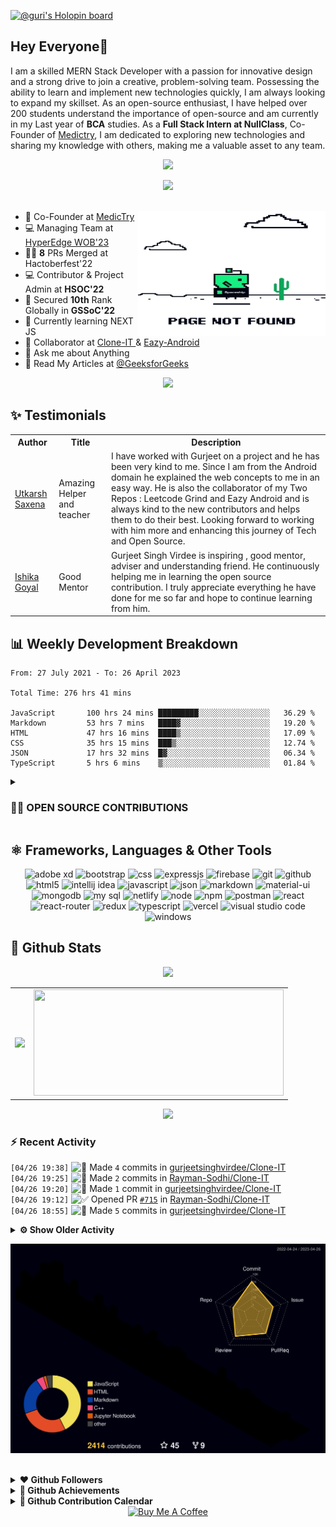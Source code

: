 [![@guri's Holopin board](https://holopin.io/api/user/board?user=guri)](https://holopin.io/@guri)

<!----------------------------------------------------------------ABOUT ME ----------------------------------------------------->

## Hey Everyone👋

I am a skilled MERN Stack Developer with a passion for innovative design and a strong drive to join a creative, problem-solving team. Possessing the ability to learn and implement new technologies quickly, I am always looking to expand my skillset. As an open-source enthusiast, I have helped over 200 students understand the importance of open-source and am currently in my Last year of **BCA** studies. 
As a **Full Stack Intern at NullClass**, Co-Founder of [Medictry](https://www.linkedin.com/company/89489745), I am dedicated to exploring new technologies and sharing my knowledge with others, making me a valuable asset to any team.

<p align="center">
    <a href = "mailto: gurjeetsinghvirdee@gmail.com" target="_blank"><img src="https://img.shields.io/badge/gurjeetsinghvirdee@gmail.com-D74E43?style=for-the-badge&logo=gmail&logoColor=white"></a>
 </p>
 
<div align="center">
    <img src="https://api.visitorbadge.io/api/visitors?path=https%3A%2F%2Fgithub.com%2Fgurjeetsinghvirdee%2Fgurjeetsinghvirdee&label=VISITORS&labelColor=%23d9e3f0&countColor=%232ccce4"  width="150" />
</div>

<img src="https://www.animatedimages.org/data/media/562/animated-line-image-0111.gif" width="1000" height="2" />

<div>

<img align="right" height="200" width="300" src="https://raw.githubusercontent.com/gurjeetsinghvirdee/gurjeetsinghvirdee/main/giphy.webp" />
       <ul align="left">
            <li> 🏢 Co-Founder at <a href="https://www.linkedin.com/company/medictry/">MedicTry</a>
            <li> 💻 Managing Team at <a href="https://hyperedge.so/"> HyperEdge WOB'23 </a></li>
            <li> 🧑‍💻 <strong>8</strong> PRs Merged at Hactoberfest'22 </li>
            <li> 💻 Contributor & Project Admin at <strong>HSOC'22</strong> </li>
            <li> 🎉 Secured <strong>10th</strong> Rank Globally in <strong>GSSoC'22</strong> </li>
            <li> 🏫 Currently learning NEXT JS </li>
            <li> 🤝 Collaborator at <a href="https://github.com/Rayman-Sodhi/Clone-IT"> Clone-IT </a> & <a href="https://github.com/utkarsh006/Eazy-Android"> Eazy-Android </a>
            </li>
            <li> 💬 Ask me about Anything </li>
            <li> 📕 Read My Articles at 
                <a href="https://auth.geeksforgeeks.org/user/gurjeetsinghvirdee/articles" target="_blank">@GeeksforGeeks</a>
            </li>
       </ul>  
</div>

<!--------------------------- Lanyard Profile--------------------------------->

<div align="center">        
    <a href="https://discord.com/users/916597112882495510"><img src="https://lanyard.cnrad.dev/api/916597112882495510" /></a>
</div>
        
<!------------------------------------------TESTIMONIALS----------------------------------------------->
        
## ✨ Testimonials
        
<table>
  <tr>
    <th>Author</th>
    <th>Title</th>
    <th>Description</th>
  </tr>
  <tr>
    <td><a target="_blank" href="https://www.linkedin.com/in/utkarsh06/">Utkarsh Saxena</a></td>
    <td>Amazing Helper and teacher</td>
    <td>I have worked with Gurjeet on a project and he has been very kind to me. Since I am from the Android domain he explained the web concepts to me in an easy way. He is also the collaborator of my Two Repos : Leetcode Grind and Eazy Android and is always kind to the new contributors and helps them to do their best. Looking forward to working with him more and enhancing this journey of Tech and Open Source.</td>
  </tr>
  <tr>
      <td><a target="_blank" href="https://www.linkedin.com/in/ishika-goyal-375112221/">Ishika Goyal</a></td>
      <td>Good Mentor</td>
      <td>Gurjeet Singh Virdee is inspiring , good mentor, adviser and understanding friend. He continuously helping me in learning the open source contribution. I     truly appreciate everything he have done for me so far and hope to continue learning from him.</td>
  </tr>
</table>

## 📊 Weekly Development Breakdown
  
<!--START_SECTION:waka-->

```text
From: 27 July 2021 - To: 26 April 2023

Total Time: 276 hrs 41 mins

JavaScript       100 hrs 24 mins █████████░░░░░░░░░░░░░░░░   36.29 %
Markdown         53 hrs 7 mins   ████▓░░░░░░░░░░░░░░░░░░░░   19.20 %
HTML             47 hrs 16 mins  ████▒░░░░░░░░░░░░░░░░░░░░   17.09 %
CSS              35 hrs 15 mins  ███▒░░░░░░░░░░░░░░░░░░░░░   12.74 %
JSON             17 hrs 32 mins  █▓░░░░░░░░░░░░░░░░░░░░░░░   06.34 %
TypeScript       5 hrs 6 mins    ▒░░░░░░░░░░░░░░░░░░░░░░░░   01.84 %
```

<!--END_SECTION:waka--> 

<!---------------------- OPEN SOURCE CONTRIBUTIONS ---------------------->
        
<details>
    <summary><h3> 👨‍💻 OPEN SOURCE CONTRIBUTIONS</h3></summary>  
    
|S.No.|Open Source Program |Duration| Contribution |Role|Rewards|
|---------|--------|-------|-------|----|-----|    
| 1. | GirlScript Summer Of Code | 1st Mar - 31st May 2022 | [Click Here](https://docs.google.com/document/d/15t_iThcyiNgIuAUmTJ9Utjy1ccxwTGZXy_0n8VYsHLE/edit?usp=sharing) | Contributor | [Link](https://drive.google.com/drive/folders/1gYYFepBLm09uATAZ9_Nh34opop_0nfCi?usp=sharing) |    
| 2. | GirlScript Summer Of Code | 1st Mar - 31st May 2022 | [Bundli-Frontend](https://github.com/Ayush7614/Bundli-Frontend) & [WebDev-ProjectKart](https://github.com/khushi-purwar/WebDev-ProjectKart) | Mentor | [Link](https://drive.google.com/drive/folders/1d0gDnPh8gR8qU61g-fWLEhahhshR8PXh?usp=sharing) |
| 3. | GirlScript Summer Of Code | 1st Mar - 31st July 2022 | Discord Moderator | Technical Team | T-Shirt [Link](https://drive.google.com/drive/folders/1B2jDXyXA-L-XXypvaNzrpXRTVY7GW-04?usp=sharing) |
| 4. | Hack Club RAIT | 1st July - 30st September 2022 | [Click Here](https://docs.google.com/document/d/1_ZutQmDbGkuFsbypF2oX_jbmFMf7OV-X4kr8xVs5J0w) | Contributor | [Link](https://drive.google.com/file/d/1Km6kXQU3NWr8OkWnaHB7-vLfEjhffplE/view?usp=sharing) |
| 5. | Hacktoberfest | 1st October - 31st October 2022 | [Click Here](https://docs.google.com/document/d/1mv27yGR7-SsIDOinqsYDnFutXHG49awhzvZYaEna3rM) | Contributor | T-Shirt & Stickers | 
| 6. | HyperEdge WOB'23 | 1st Feb - Present | Discord Moderator, | Managing Team | - | 
    
</details>

<!---------------------------------Frameworks, Languages & Other Tools ------------------------------------->        
        
## ⚛️ Frameworks, Languages & Other Tools        
 
<div align="center">
        <img src="https://img.shields.io/badge/Adobe%20XD-470137?style=for-the-badge&logo=Adobe%20XD&logoColor=#FF61F6" alt="adobe xd" /> 
        <img src="https://img.shields.io/badge/Bootstrap-563D7C?style=for-the-badge&logo=bootstrap&logoColor=white" alt="bootstrap" />
        <img src="https://img.shields.io/badge/CSS3-1572B6?style=for-the-badge&logo=css3&logoColor=white" alt="css" />
        <img src="https://img.shields.io/badge/Express.js-000000?style=for-the-badge&logo=express&logoColor=white" alt="expressjs" />
        <img src="https://img.shields.io/badge/firebase-ffca28?style=for-the-badge&logo=firebase&logoColor=black" alt="firebase" />
        <img src="https://img.shields.io/badge/Git-F05032?style=for-the-badge&logo=github&logoColor=white" alt="git" />
        <img src="https://img.shields.io/badge/Github-000000?style=for-the-badge&logo=github&logoColor=white" alt="github" />
        <img src="https://img.shields.io/badge/HTML5-E34F26?style=for-the-badge&logo=html5&logoColor=white" alt="html5" />
        <img src="https://img.shields.io/badge/IntelliJIDEA-000000.svg?style=for-the-badge&logo=intellij-idea&logoColor=white" alt="intellij idea" />
        <img src="https://img.shields.io/badge/JavaScript-F7DF1E?style=for-the-badge&logo=javascript&logoColor=black" alt="javascript" />
        <img src="https://img.shields.io/badge/json-3A3A3A?style=for-the-badge&logo=json&logoColor=fff" alt="json" />
        <img src="https://img.shields.io/badge/markdown-499bea?style=for-the-badge&logo=markdown&logoColor=white" alt="markdown" />
        <img src="https://img.shields.io/badge/Material%20UI-007FFF?style=for-the-badge&logo=mui&logoColor=white" alt="material-ui" />  
        <img src="https://img.shields.io/badge/MongoDB-4EA94B?style=for-the-badge&logo=mongodb&logoColor=white" alt="mongodb" />
        <img src="https://img.shields.io/badge/MySQL-4479A1?style=for-the-badge&logo=mysql&logoColor=white" alt="my sql" />
        <img src="https://img.shields.io/badge/netlify-30C8C9?style=for-the-badge&logo=netlify&logoColor=white" alt="netlify" />
        <img src="https://img.shields.io/badge/node.js-6DA55F?style=for-the-badge&logo=node.js&logoColor=white" alt="node" />
        <img src="https://img.shields.io/badge/npm-CB3837?style=for-the-badge&logo=npm&logoColor=white" alt="npm" />
        <img src="https://img.shields.io/badge/postman-E95723?style=for-the-badge&logo=postman&logoColor=white" alt="postman" />
        <img src="https://img.shields.io/badge/React-20232A?style=for-the-badge&logo=react&logoColor=61DAFB" alt="react" />
        <img src="https://img.shields.io/badge/React_Router-CA4245?style=for-the-badge&logo=react-router&logoColor=white" alt="react-router" />
        <img src="https://img.shields.io/badge/Redux-593D88?style=for-the-badge&logo=redux&logoColor=white" alt="redux" />
        <img src="https://img.shields.io/badge/Typescript-3178c6?style=for-the-badge&logo=typescript&logoColor=ffffff" alt="typescript" />
        <img src="https://img.shields.io/badge/Vercel-000?style=for-the-badge&logo=vercel&logoColor=white" alt="vercel" />
        <img src="https://img.shields.io/badge/Visual_Studio_Code-0078D4?style=for-the-badge&logo=visual%20studio%20code&logoColor=white" alt="visual studio code" />
        <img src="https://img.shields.io/badge/windows-0078D6?style=for-the-badge&logo=windows&logoColor=fff" alt="windows" />
</div>

<!------------------------------------------------------------ GITHUB STATS ------------------------------------------------------------------------>
        
## 💫 Github Stats

<div align="center">
    <img width="400" src="https://github-readme-streak-stats.herokuapp.com/?user=gurjeetsinghvirdee&theme=synthwave" /> 
</div>

<table>    
<tr>
  <td align="center">
    <img width="400" src="https://github-readme-stats.vercel.app/api?username=gurjeetsinghvirdee&show_icons=true&theme=synthwave&include_all_commits=true" />
  </td>
  <td align="center">
    <img height="170" width="400" src="https://github-readme-stats.vercel.app/api/top-langs/?username=gurjeetsinghvirdee&layout=compact&theme=synthwave&langs_count=15" /> 
  </td>
</tr>
</table>

<div align="center">
  <img src="https://github-readme-activity-graph.cyclic.app/graph?username=gurjeetsinghvirdee&theme=synthwave-84&true&hide_border=true" />
</div>
        
### ⚡ Recent Activity     
        
<!--START_SECTION:activity-->  
`[04/26 19:38]` <img alt="📝" src="https://github.com/cheesits456/github-activity-readme/raw/master/icons/commit.png" align="top" height="18"> Made `4` commits in [gurjeetsinghvirdee/Clone-IT](https://github.com/gurjeetsinghvirdee/Clone-IT)  
`[04/26 19:25]` <img alt="📝" src="https://github.com/cheesits456/github-activity-readme/raw/master/icons/commit.png" align="top" height="18"> Made `2` commits in [Rayman-Sodhi/Clone-IT](https://github.com/Rayman-Sodhi/Clone-IT)  
`[04/26 19:20]` <img alt="📝" src="https://github.com/cheesits456/github-activity-readme/raw/master/icons/commit.png" align="top" height="18"> Made `1` commit in [gurjeetsinghvirdee/Clone-IT](https://github.com/gurjeetsinghvirdee/Clone-IT)  
`[04/26 19:12]` <img alt="✅" src="https://github.com/cheesits456/github-activity-readme/raw/master/icons/pr-open.png" align="top" height="18"> Opened PR [`#715`](https://github.com//Rayman-Sodhi/Clone-IT/pull/715 'about section & faq page updated ✨') in [Rayman-Sodhi/Clone-IT](https://github.com/Rayman-Sodhi/Clone-IT)  
`[04/26 18:55]` <img alt="📝" src="https://github.com/cheesits456/github-activity-readme/raw/master/icons/commit.png" align="top" height="18"> Made `5` commits in [gurjeetsinghvirdee/Clone-IT](https://github.com/gurjeetsinghvirdee/Clone-IT)  

<details><summary><b> ⚙️ Show Older Activity</b></summary>

`[04/26 16:48]` <img alt="📝" src="https://github.com/cheesits456/github-activity-readme/raw/master/icons/commit.png" align="top" height="18"> Made `4` commits in [Rayman-Sodhi/Clone-IT](https://github.com/Rayman-Sodhi/Clone-IT)  
`[04/22 09:16]` <img alt="📝" src="https://github.com/cheesits456/github-activity-readme/raw/master/icons/commit.png" align="top" height="18"> Made `1` commit in [gurjeetsinghvirdee/hyperedge-leaderboard](https://github.com/gurjeetsinghvirdee/hyperedge-leaderboard)  
`[04/22 08:33]` <img alt="🍴" src="https://github.com/cheesits456/github-activity-readme/raw/master/icons/fork.png" align="top" height="18"> Forked [cyclic-software/starter-express-api](https://github.com/cyclic-software/starter-express-api) to [gurjeetsinghvirdee/starter-express-api](https://github.com/gurjeetsinghvirdee/starter-express-api)  
`[04/16 15:01]` <img alt="📂" src="https://github.com/cheesits456/github-activity-readme/raw/master/icons/create-branch.png" align="top" height="18"> Created branch [`cpp_files`](https://github.com/gurjeetsinghvirdee/16April23-MLSA-OS-Talk/tree/cpp_files) in [gurjeetsinghvirdee/16April23-MLSA-OS-Talk](https://github.com/gurjeetsinghvirdee/16April23-MLSA-OS-Talk)  
`[04/16 14:56]` <img alt="🍴" src="https://github.com/cheesits456/github-activity-readme/raw/master/icons/fork.png" align="top" height="18"> Forked [wbhoomika/16April23-MLSA-OS-Talk](https://github.com/wbhoomika/16April23-MLSA-OS-Talk) to [gurjeetsinghvirdee/16April23-MLSA-OS-Talk](https://github.com/gurjeetsinghvirdee/16April23-MLSA-OS-Talk)  
`[04/15 17:13]` <img alt="❗️" src="https://github.com/cheesits456/github-activity-readme/raw/master/icons/issue.png" align="top" height="18"> Opened issue [`#113`](https://github.com//codinasion/.github/issues/113 'Please invite me to Codinasion') in [codinasion/.github](https://github.com/codinasion/.github)  
`[04/14 11:15]` <img alt="📝" src="https://github.com/cheesits456/github-activity-readme/raw/master/icons/commit.png" align="top" height="18"> Made `1` commit in [gurjeetsinghvirdee/gurjeetsinghvirdee](https://github.com/gurjeetsinghvirdee/gurjeetsinghvirdee)  
`[04/05 19:53]` <img alt="⭐" src="https://github.com/cheesits456/github-activity-readme/raw/master/icons/star.png" align="top" height="18"> Starred [AtharvaNanavate/GfG-To-GitHub](https://github.com/AtharvaNanavate/GfG-To-GitHub)  
`[04/04 10:31]` <img alt="📝" src="https://github.com/cheesits456/github-activity-readme/raw/master/icons/commit.png" align="top" height="18"> Made `2` commits in [gurjeetsinghvirdee/hyperedgesoc23-backend](https://github.com/gurjeetsinghvirdee/hyperedgesoc23-backend)  
`[04/03 22:01]` <img alt="📝" src="https://github.com/cheesits456/github-activity-readme/raw/master/icons/commit.png" align="top" height="18"> Made `3` commits in [gurjeetsinghvirdee/hyperedge-leaderboard](https://github.com/gurjeetsinghvirdee/hyperedge-leaderboard)  
`[04/03 21:54]` <img alt="📝" src="https://github.com/cheesits456/github-activity-readme/raw/master/icons/commit.png" align="top" height="18"> Made `6` commits in [gurjeetsinghvirdee/hyperedgesoc23-backend](https://github.com/gurjeetsinghvirdee/hyperedgesoc23-backend)  
`[04/03 20:04]` <img alt="📝" src="https://github.com/cheesits456/github-activity-readme/raw/master/icons/commit.png" align="top" height="18"> Made `1` commit in [gurjeetsinghvirdee/hyperedge-leaderboard](https://github.com/gurjeetsinghvirdee/hyperedge-leaderboard)  
`[04/03 20:01]` <img alt="📝" src="https://github.com/cheesits456/github-activity-readme/raw/master/icons/commit.png" align="top" height="18"> Made `2` commits in [gurjeetsinghvirdee/hyperedgesoc23-backend](https://github.com/gurjeetsinghvirdee/hyperedgesoc23-backend)  
`[04/03 19:42]` <img alt="📝" src="https://github.com/cheesits456/github-activity-readme/raw/master/icons/commit.png" align="top" height="18"> Made `2` commits in [gurjeetsinghvirdee/hyperedge-leaderboard](https://github.com/gurjeetsinghvirdee/hyperedge-leaderboard)  
`[04/03 19:36]` <img alt="📝" src="https://github.com/cheesits456/github-activity-readme/raw/master/icons/commit.png" align="top" height="18"> Made `5` commits in [gurjeetsinghvirdee/hyperedgesoc23-backend](https://github.com/gurjeetsinghvirdee/hyperedgesoc23-backend)  
`[04/01 11:16]` <img alt="📝" src="https://github.com/cheesits456/github-activity-readme/raw/master/icons/commit.png" align="top" height="18"> Made `4` commits in [gurjeetsinghvirdee/gurjeetsinghvirdee](https://github.com/gurjeetsinghvirdee/gurjeetsinghvirdee)  
`[03/31 15:28]` <img alt="📝" src="https://github.com/cheesits456/github-activity-readme/raw/master/icons/commit.png" align="top" height="18"> Made `3` commits in [gurjeetsinghvirdee/hyperedge-leaderboard](https://github.com/gurjeetsinghvirdee/hyperedge-leaderboard)  
`[03/31 15:18]` <img alt="📂" src="https://github.com/cheesits456/github-activity-readme/raw/master/icons/create-branch.png" align="top" height="18"> Created branch [`assets`](https://github.com/gurjeetsinghvirdee/hyperedge-leaderboard/tree/assets) in [gurjeetsinghvirdee/hyperedge-leaderboard](https://github.com/gurjeetsinghvirdee/hyperedge-leaderboard)  
`[03/29 23:39]` <img alt="📝" src="https://github.com/cheesits456/github-activity-readme/raw/master/icons/commit.png" align="top" height="18"> Made `8` commits in [gurjeetsinghvirdee/hyperedge-leaderboard](https://github.com/gurjeetsinghvirdee/hyperedge-leaderboard)  
`[03/28 12:41]` <img alt="📝" src="https://github.com/cheesits456/github-activity-readme/raw/master/icons/commit.png" align="top" height="18"> Made `1` commit in [gurjeetsinghvirdee/hyperedgesoc23-backend](https://github.com/gurjeetsinghvirdee/hyperedgesoc23-backend)  
`[03/28 12:15]` <img alt="📝" src="https://github.com/cheesits456/github-activity-readme/raw/master/icons/commit.png" align="top" height="18"> Made `6` commits in [gurjeetsinghvirdee/hyperedge-leaderboard](https://github.com/gurjeetsinghvirdee/hyperedge-leaderboard)  
`[03/26 07:49]` <img alt="📝" src="https://github.com/cheesits456/github-activity-readme/raw/master/icons/commit.png" align="top" height="18"> Made `1` commit in [gurjeetsinghvirdee/gurjeetsinghvirdee](https://github.com/gurjeetsinghvirdee/gurjeetsinghvirdee)  
`[03/25 22:54]` <img alt="📝" src="https://github.com/cheesits456/github-activity-readme/raw/master/icons/commit.png" align="top" height="18"> Made `3` commits in [gurjeetsinghvirdee/hyperedgesoc23-backend](https://github.com/gurjeetsinghvirdee/hyperedgesoc23-backend)  
`[03/25 22:05]` <img alt="📝" src="https://github.com/cheesits456/github-activity-readme/raw/master/icons/commit.png" align="top" height="18"> Made `3` commits in [gurjeetsinghvirdee/hyperedge-leaderboard](https://github.com/gurjeetsinghvirdee/hyperedge-leaderboard)  
`[03/25 15:31]` <img alt="📝" src="https://github.com/cheesits456/github-activity-readme/raw/master/icons/commit.png" align="top" height="18"> Made `2` commits in [gurjeetsinghvirdee/hyperedgesoc23-backend](https://github.com/gurjeetsinghvirdee/hyperedgesoc23-backend)  
`[03/25 14:53]` <img alt="📝" src="https://github.com/cheesits456/github-activity-readme/raw/master/icons/commit.png" align="top" height="18"> Made `2` commits in [gurjeetsinghvirdee/hyperedge-leaderboard](https://github.com/gurjeetsinghvirdee/hyperedge-leaderboard)  
`[03/25 14:22]` <img alt="📝" src="https://github.com/cheesits456/github-activity-readme/raw/master/icons/commit.png" align="top" height="18"> Made `1` commit in [gurjeetsinghvirdee/hyperedgesoc23-backend](https://github.com/gurjeetsinghvirdee/hyperedgesoc23-backend)  
`[03/25 13:41]` <img alt="📝" src="https://github.com/cheesits456/github-activity-readme/raw/master/icons/commit.png" align="top" height="18"> Made `1` commit in [gurjeetsinghvirdee/gssoc22-leaderboard-backend](https://github.com/gurjeetsinghvirdee/gssoc22-leaderboard-backend)  
`[03/25 13:39]` <img alt="🍴" src="https://github.com/cheesits456/github-activity-readme/raw/master/icons/fork.png" align="top" height="18"> Forked [girlscript/gssoc22-leaderboard-backend](https://github.com/girlscript/gssoc22-leaderboard-backend) to [gurjeetsinghvirdee/gssoc22-leaderboard-backend](https://github.com/gurjeetsinghvirdee/gssoc22-leaderboard-backend)  
`[03/25 08:51]` <img alt="📝" src="https://github.com/cheesits456/github-activity-readme/raw/master/icons/commit.png" align="top" height="18"> Made `1` commit in [gurjeetsinghvirdee/hyperedge-leaderboard](https://github.com/gurjeetsinghvirdee/hyperedge-leaderboard)  
`[03/25 08:49]` <img alt="📝" src="https://github.com/cheesits456/github-activity-readme/raw/master/icons/commit.png" align="top" height="18"> Made `4` commits in [gurjeetsinghvirdee/hyperedgesoc23-backend](https://github.com/gurjeetsinghvirdee/hyperedgesoc23-backend)  
`[03/24 20:45]` <img alt="📝" src="https://github.com/cheesits456/github-activity-readme/raw/master/icons/commit.png" align="top" height="18"> Made `1` commit in [gurjeetsinghvirdee/hyperedge-leaderboard](https://github.com/gurjeetsinghvirdee/hyperedge-leaderboard)  
`[03/24 19:39]` <img alt="📝" src="https://github.com/cheesits456/github-activity-readme/raw/master/icons/commit.png" align="top" height="18"> Made `6` commits in [gurjeetsinghvirdee/hyperedgesoc23-backend](https://github.com/gurjeetsinghvirdee/hyperedgesoc23-backend)  
`[03/24 14:38]` <img alt="📝" src="https://github.com/cheesits456/github-activity-readme/raw/master/icons/commit.png" align="top" height="18"> Made `1` commit in [gurjeetsinghvirdee/hyperedge-leaderboard](https://github.com/gurjeetsinghvirdee/hyperedge-leaderboard)  
`[03/24 13:27]` <img alt="📝" src="https://github.com/cheesits456/github-activity-readme/raw/master/icons/commit.png" align="top" height="18"> Made `11` commits in [gurjeetsinghvirdee/hyperedgesoc23-backend](https://github.com/gurjeetsinghvirdee/hyperedgesoc23-backend)  
`[03/24 11:55]` <img alt="📝" src="https://github.com/cheesits456/github-activity-readme/raw/master/icons/commit.png" align="top" height="18"> Made `2` commits in [gurjeetsinghvirdee/hyperedge-leaderboard](https://github.com/gurjeetsinghvirdee/hyperedge-leaderboard)  
`[03/24 11:40]` <img alt="📝" src="https://github.com/cheesits456/github-activity-readme/raw/master/icons/commit.png" align="top" height="18"> Made `2` commits in [gurjeetsinghvirdee/hyperedgesoc23-backend](https://github.com/gurjeetsinghvirdee/hyperedgesoc23-backend)  
`[03/24 09:16]` <img alt="📝" src="https://github.com/cheesits456/github-activity-readme/raw/master/icons/commit.png" align="top" height="18"> Made `3` commits in [gurjeetsinghvirdee/hyperedge-leaderboard](https://github.com/gurjeetsinghvirdee/hyperedge-leaderboard)  
`[03/23 19:04]` <img alt="📝" src="https://github.com/cheesits456/github-activity-readme/raw/master/icons/commit.png" align="top" height="18"> Made `3` commits in [gurjeetsinghvirdee/hyperedgesoc23-backend](https://github.com/gurjeetsinghvirdee/hyperedgesoc23-backend)  
`[03/23 17:46]` <img alt="📝" src="https://github.com/cheesits456/github-activity-readme/raw/master/icons/commit.png" align="top" height="18"> Made `1` commit in [gurjeetsinghvirdee/hyperedge-leaderboard](https://github.com/gurjeetsinghvirdee/hyperedge-leaderboard)  
`[03/23 17:44]` <img alt="📝" src="https://github.com/cheesits456/github-activity-readme/raw/master/icons/commit.png" align="top" height="18"> Made `1` commit in [gurjeetsinghvirdee/hyperedgesoc23-backend](https://github.com/gurjeetsinghvirdee/hyperedgesoc23-backend)  
`[03/23 16:04]` <img alt="📝" src="https://github.com/cheesits456/github-activity-readme/raw/master/icons/commit.png" align="top" height="18"> Made `1` commit in [gurjeetsinghvirdee/hyperedge-leaderboard](https://github.com/gurjeetsinghvirdee/hyperedge-leaderboard)  
`[03/23 07:50]` <img alt="📂" src="https://github.com/cheesits456/github-activity-readme/raw/master/icons/create-branch.png" align="top" height="18"> Created branch [`master`](https://github.com/gurjeetsinghvirdee/hyperedge-leaderboard/tree/master) in [gurjeetsinghvirdee/hyperedge-leaderboard](https://github.com/gurjeetsinghvirdee/hyperedge-leaderboard)  
`[03/21 19:49]` <img alt="🍴" src="https://github.com/cheesits456/github-activity-readme/raw/master/icons/fork.png" align="top" height="18"> Forked [microsoft/Web-Dev-For-Beginners](https://github.com/microsoft/Web-Dev-For-Beginners) to [gurjeetsinghvirdee/Web-Dev-For-Beginners](https://github.com/gurjeetsinghvirdee/Web-Dev-For-Beginners)  
`[03/16 21:01]` <img alt="📝" src="https://github.com/cheesits456/github-activity-readme/raw/master/icons/commit.png" align="top" height="18"> Made `10` commits in [gurjeetsinghvirdee/hyperedgesoc23-backend](https://github.com/gurjeetsinghvirdee/hyperedgesoc23-backend)  
`[03/16 16:17]` <img alt="📂" src="https://github.com/cheesits456/github-activity-readme/raw/master/icons/create-branch.png" align="top" height="18"> Created branch [`master`](https://github.com/gurjeetsinghvirdee/hyperedgesoc23-backend/tree/master) in [gurjeetsinghvirdee/hyperedgesoc23-backend](https://github.com/gurjeetsinghvirdee/hyperedgesoc23-backend)  
`[03/16 16:13]` <img alt="➕" src="https://github.com/cheesits456/github-activity-readme/raw/master/icons/create-repo.png" align="top" height="18"> Created repository [gurjeetsinghvirdee/hyperedgesoc23-backend](https://github.com/gurjeetsinghvirdee/hyperedgesoc23-backend)  
`[03/12 13:25]` <img alt="➕" src="https://github.com/cheesits456/github-activity-readme/raw/master/icons/create-repo.png" align="top" height="18"> Created repository [gurjeetsinghvirdee/hyperedge-leaderboard](https://github.com/gurjeetsinghvirdee/hyperedge-leaderboard)  
`[03/10 18:33]` <img alt="❌" src="https://github.com/cheesits456/github-activity-readme/raw/master/icons/delete.png" align="top" height="18"> Deleted `patch-1` from [gurjeetsinghvirdee/GFG-SOLUTIONS](https://github.com/gurjeetsinghvirdee/GFG-SOLUTIONS)  
`[03/10 10:02]` <img alt="✅" src="https://github.com/cheesits456/github-activity-readme/raw/master/icons/pr-open.png" align="top" height="18"> Opened PR [`#1`](https://github.com//ishikagoyal02/GFG-SOLUTIONS/pull/1 'Comments re-arranged ') in [ishikagoyal02/GFG-SOLUTIONS](https://github.com/ishikagoyal02/GFG-SOLUTIONS)  
`[03/10 10:01]` <img alt="📝" src="https://github.com/cheesits456/github-activity-readme/raw/master/icons/commit.png" align="top" height="18"> Made `1` commit in [gurjeetsinghvirdee/GFG-SOLUTIONS](https://github.com/gurjeetsinghvirdee/GFG-SOLUTIONS)  
`[03/10 09:55]` <img alt="🍴" src="https://github.com/cheesits456/github-activity-readme/raw/master/icons/fork.png" align="top" height="18"> Forked [ishikagoyal02/GFG-SOLUTIONS](https://github.com/ishikagoyal02/GFG-SOLUTIONS) to [gurjeetsinghvirdee/GFG-SOLUTIONS](https://github.com/gurjeetsinghvirdee/GFG-SOLUTIONS)  
`[03/09 09:16]` <img alt="📝" src="https://github.com/cheesits456/github-activity-readme/raw/master/icons/commit.png" align="top" height="18"> Made `1` commit in [gurjeetsinghvirdee/wob23-leaderboard](https://github.com/gurjeetsinghvirdee/wob23-leaderboard)  
`[03/09 08:45]` <img alt="📂" src="https://github.com/cheesits456/github-activity-readme/raw/master/icons/create-branch.png" align="top" height="18"> Created branch [`master`](https://github.com/gurjeetsinghvirdee/wob23-leaderboard/tree/master) in [gurjeetsinghvirdee/wob23-leaderboard](https://github.com/gurjeetsinghvirdee/wob23-leaderboard)  
`[03/09 08:43]` <img alt="➕" src="https://github.com/cheesits456/github-activity-readme/raw/master/icons/create-repo.png" align="top" height="18"> Created repository [gurjeetsinghvirdee/wob23-leaderboard](https://github.com/gurjeetsinghvirdee/wob23-leaderboard)  
`[03/09 08:10]` <img alt="📝" src="https://github.com/cheesits456/github-activity-readme/raw/master/icons/commit.png" align="top" height="18"> Made `2` commits in [gurjeetsinghvirdee/gssoc-website-new](https://github.com/gurjeetsinghvirdee/gssoc-website-new)  
`[02/16 08:47]` <img alt="📝" src="https://github.com/cheesits456/github-activity-readme/raw/master/icons/commit.png" align="top" height="18"> Made `3` commits in [gurjeetsinghvirdee/gurjeetsinghvirdee](https://github.com/gurjeetsinghvirdee/gurjeetsinghvirdee)  
`[02/14 09:12]` <img alt="📝" src="https://github.com/cheesits456/github-activity-readme/raw/master/icons/commit.png" align="top" height="18"> Made `2` commits in [gurjeetsinghvirdee/angular](https://github.com/gurjeetsinghvirdee/angular)  
`[02/14 09:12]` <img alt="🎉" src="https://github.com/cheesits456/github-activity-readme/raw/master/icons/merge.png" align="top" height="18"> Merged PR [`#5`](https://github.com//gurjeetsinghvirdee/angular/pull/5 'Bump http-cache-semantics from 4.1.0 to 4.1.1') in [gurjeetsinghvirdee/angular](https://github.com/gurjeetsinghvirdee/angular)  
`[02/14 08:32]` <img alt="📝" src="https://github.com/cheesits456/github-activity-readme/raw/master/icons/commit.png" align="top" height="18"> Made `2` commits in [gurjeetsinghvirdee/gurjeetsinghvirdee](https://github.com/gurjeetsinghvirdee/gurjeetsinghvirdee)  
`[02/12 16:09]` <img alt="📝" src="https://github.com/cheesits456/github-activity-readme/raw/master/icons/commit.png" align="top" height="18"> Made `38` commits in [gurjeetsinghvirdee/Badges4-README.md-Profile](https://github.com/gurjeetsinghvirdee/Badges4-README.md-Profile)  
`[02/12 16:05]` <img alt="📝" src="https://github.com/cheesits456/github-activity-readme/raw/master/icons/commit.png" align="top" height="18"> Made `3` commits in [gurjeetsinghvirdee/gurjeetsinghvirdee](https://github.com/gurjeetsinghvirdee/gurjeetsinghvirdee)  
`[02/10 16:15]` <img alt="📝" src="https://github.com/cheesits456/github-activity-readme/raw/master/icons/commit.png" align="top" height="18"> Made `32` commits in [gurjeetsinghvirdee/portfolio](https://github.com/gurjeetsinghvirdee/portfolio)  
`[02/05 18:49]` <img alt="⭐" src="https://github.com/cheesits456/github-activity-readme/raw/master/icons/star.png" align="top" height="18"> Starred [cnrad/lanyard-profile-readme](https://github.com/cnrad/lanyard-profile-readme)  
`[02/05 18:42]` <img alt="📝" src="https://github.com/cheesits456/github-activity-readme/raw/master/icons/commit.png" align="top" height="18"> Made `3` commits in [gurjeetsinghvirdee/gurjeetsinghvirdee](https://github.com/gurjeetsinghvirdee/gurjeetsinghvirdee)  
`[02/04 19:02]` <img alt="📝" src="https://github.com/cheesits456/github-activity-readme/raw/master/icons/commit.png" align="top" height="18"> Made `2` commits in [gurjeetsinghvirdee/CodeClause_Unit_Converter](https://github.com/gurjeetsinghvirdee/CodeClause_Unit_Converter)  
`[02/04 18:54]` <img alt="📝" src="https://github.com/cheesits456/github-activity-readme/raw/master/icons/commit.png" align="top" height="18"> Made `6` commits in [gurjeetsinghvirdee/CodeClause](https://github.com/gurjeetsinghvirdee/CodeClause)  
`[02/04 16:43]` <img alt="📂" src="https://github.com/cheesits456/github-activity-readme/raw/master/icons/create-branch.png" align="top" height="18"> Created branch [`master`](https://github.com/gurjeetsinghvirdee/CodeClause/tree/master) in [gurjeetsinghvirdee/CodeClause](https://github.com/gurjeetsinghvirdee/CodeClause)  
`[02/03 16:37]` <img alt="➕" src="https://github.com/cheesits456/github-activity-readme/raw/master/icons/create-repo.png" align="top" height="18"> Created repository [gurjeetsinghvirdee/CodeClause](https://github.com/gurjeetsinghvirdee/CodeClause)  
`[02/01 22:23]` <img alt="📝" src="https://github.com/cheesits456/github-activity-readme/raw/master/icons/commit.png" align="top" height="18"> Made `7` commits in [gurjeetsinghvirdee/gurjeetsinghvirdee](https://github.com/gurjeetsinghvirdee/gurjeetsinghvirdee)  
`[02/01 20:43]` <img alt="📝" src="https://github.com/cheesits456/github-activity-readme/raw/master/icons/commit.png" align="top" height="18"> Made `28` commits in [gurjeetsinghvirdee/Embellish](https://github.com/gurjeetsinghvirdee/Embellish)  
`[02/01 20:40]` <img alt="📝" src="https://github.com/cheesits456/github-activity-readme/raw/master/icons/commit.png" align="top" height="18"> Made `112` commits in [gurjeetsinghvirdee/LinkFree](https://github.com/gurjeetsinghvirdee/LinkFree)  
`[02/01 20:11]` <img alt="📝" src="https://github.com/cheesits456/github-activity-readme/raw/master/icons/commit.png" align="top" height="18"> Made `12` commits in [gurjeetsinghvirdee/LGMVIP-Web](https://github.com/gurjeetsinghvirdee/LGMVIP-Web)  
`[02/01 16:50]` <img alt="📂" src="https://github.com/cheesits456/github-activity-readme/raw/master/icons/create-branch.png" align="top" height="18"> Created branch [`master`](https://github.com/gurjeetsinghvirdee/LGMVIP-Web/tree/master) in [gurjeetsinghvirdee/LGMVIP-Web](https://github.com/gurjeetsinghvirdee/LGMVIP-Web)  
`[02/01 16:47]` <img alt="➕" src="https://github.com/cheesits456/github-activity-readme/raw/master/icons/create-repo.png" align="top" height="18"> Created repository [gurjeetsinghvirdee/LGMVIP-Web](https://github.com/gurjeetsinghvirdee/LGMVIP-Web)  
`[01/30 20:36]` <img alt="📝" src="https://github.com/cheesits456/github-activity-readme/raw/master/icons/commit.png" align="top" height="18"> Made `8` commits in [gurjeetsinghvirdee/gurjeetsinghvirdee](https://github.com/gurjeetsinghvirdee/gurjeetsinghvirdee)  
`[01/29 19:42]` <img alt="📝" src="https://github.com/cheesits456/github-activity-readme/raw/master/icons/commit.png" align="top" height="18"> Made `27` commits in [gurjeetsinghvirdee/LinkFree](https://github.com/gurjeetsinghvirdee/LinkFree)  
`[01/29 19:42]` <img alt="🎉" src="https://github.com/cheesits456/github-activity-readme/raw/master/icons/merge.png" align="top" height="18"> Merged PR [`#1`](https://github.com//gurjeetsinghvirdee/LinkFree/pull/1 '[ImgBot] Optimize images') in [gurjeetsinghvirdee/LinkFree](https://github.com/gurjeetsinghvirdee/LinkFree)  
`[01/29 19:41]` <img alt="📝" src="https://github.com/cheesits456/github-activity-readme/raw/master/icons/commit.png" align="top" height="18"> Made `20` commits in [gurjeetsinghvirdee/LinkFree](https://github.com/gurjeetsinghvirdee/LinkFree)  
`[01/29 17:00]` <img alt="❗️" src="https://github.com/cheesits456/github-activity-readme/raw/master/icons/issue.png" align="top" height="18"> Closed issue [`#1`](https://github.com//torco34/mi-portafolio/issues/1 'bug') in [torco34/mi-portafolio](https://github.com/torco34/mi-portafolio)  
`[01/29 09:56]` <img alt="📝" src="https://github.com/cheesits456/github-activity-readme/raw/master/icons/commit.png" align="top" height="18"> Made `5` commits in [gurjeetsinghvirdee/LinkFree](https://github.com/gurjeetsinghvirdee/LinkFree)  
`[01/29 09:16]` <img alt="📝" src="https://github.com/cheesits456/github-activity-readme/raw/master/icons/commit.png" align="top" height="18"> Made `1` commit in [gurjeetsinghvirdee/gurjeetsinghvirdee](https://github.com/gurjeetsinghvirdee/gurjeetsinghvirdee)  
`[01/29 08:55]` <img alt="✅" src="https://github.com/cheesits456/github-activity-readme/raw/master/icons/pr-open.png" align="top" height="18"> Opened PR [`#4201`](https://github.com//EddieHubCommunity/LinkFree/pull/4201 'data: update gurjeetsinghvirdee') in [EddieHubCommunity/LinkFree](https://github.com/EddieHubCommunity/LinkFree)  
`[01/29 08:54]` <img alt="📂" src="https://github.com/cheesits456/github-activity-readme/raw/master/icons/create-branch.png" align="top" height="18"> Created branch [`testimonials`](https://github.com/gurjeetsinghvirdee/LinkFree/tree/testimonials) in [gurjeetsinghvirdee/LinkFree](https://github.com/gurjeetsinghvirdee/LinkFree)  
`[01/29 08:49]` <img alt="🍴" src="https://github.com/cheesits456/github-activity-readme/raw/master/icons/fork.png" align="top" height="18"> Forked [EddieHubCommunity/LinkFree](https://github.com/EddieHubCommunity/LinkFree) to [gurjeetsinghvirdee/LinkFree](https://github.com/gurjeetsinghvirdee/LinkFree)  
`[01/29 08:48]` <img alt="❌" src="https://github.com/cheesits456/github-activity-readme/raw/master/icons/pr-close.png" align="top" height="18"> Closed PR [`#4198`](https://github.com//EddieHubCommunity/LinkFree/pull/4198 'data: update gurjeetsinghvirdee') in [EddieHubCommunity/LinkFree](https://github.com/EddieHubCommunity/LinkFree)  
`[01/29 08:13]` <img alt="✅" src="https://github.com/cheesits456/github-activity-readme/raw/master/icons/pr-open.png" align="top" height="18"> Opened PR [`#4198`](https://github.com//EddieHubCommunity/LinkFree/pull/4198 'testimonial updated') in [EddieHubCommunity/LinkFree](https://github.com/EddieHubCommunity/LinkFree)  
`[01/29 08:11]` <img alt="📝" src="https://github.com/cheesits456/github-activity-readme/raw/master/icons/commit.png" align="top" height="18"> Made `1` commit in [gurjeetsinghvirdee/LinkFree](https://github.com/gurjeetsinghvirdee/LinkFree)  
`[01/29 08:06]` <img alt="📂" src="https://github.com/cheesits456/github-activity-readme/raw/master/icons/create-branch.png" align="top" height="18"> Created branch [`patch-1`](https://github.com/gurjeetsinghvirdee/LinkFree/tree/patch-1) in [gurjeetsinghvirdee/LinkFree](https://github.com/gurjeetsinghvirdee/LinkFree)  
`[01/29 08:06]` <img alt="📝" src="https://github.com/cheesits456/github-activity-readme/raw/master/icons/commit.png" align="top" height="18"> Made `1` commit in [gurjeetsinghvirdee/LinkFree](https://github.com/gurjeetsinghvirdee/LinkFree)  
`[01/29 08:06]` <img alt="🍴" src="https://github.com/cheesits456/github-activity-readme/raw/master/icons/fork.png" align="top" height="18"> Forked [EddieHubCommunity/LinkFree](https://github.com/EddieHubCommunity/LinkFree) to [gurjeetsinghvirdee/LinkFree](https://github.com/gurjeetsinghvirdee/LinkFree)  
`[01/29 07:56]` <img alt="📝" src="https://github.com/cheesits456/github-activity-readme/raw/master/icons/commit.png" align="top" height="18"> Made `170` commits in [gurjeetsinghvirdee/LinkFree](https://github.com/gurjeetsinghvirdee/LinkFree)  
`[01/28 22:04]` <img alt="📝" src="https://github.com/cheesits456/github-activity-readme/raw/master/icons/commit.png" align="top" height="18"> Made `38` commits in [gurjeetsinghvirdee/Embellish](https://github.com/gurjeetsinghvirdee/Embellish)  
`[01/28 21:59]` <img alt="📝" src="https://github.com/cheesits456/github-activity-readme/raw/master/icons/commit.png" align="top" height="18"> Made `3` commits in [gurjeetsinghvirdee/Google-Clone](https://github.com/gurjeetsinghvirdee/Google-Clone)  
`[01/28 17:32]` <img alt="❗️" src="https://github.com/cheesits456/github-activity-readme/raw/master/icons/issue.png" align="top" height="18"> Opened issue [`#1`](https://github.com//torco34/mi-portafolio/issues/1 'bug') in [torco34/mi-portafolio](https://github.com/torco34/mi-portafolio)  
`[01/28 16:40]` <img alt="📝" src="https://github.com/cheesits456/github-activity-readme/raw/master/icons/commit.png" align="top" height="18"> Made `6` commits in [gurjeetsinghvirdee/Eazy-Android](https://github.com/gurjeetsinghvirdee/Eazy-Android)  
`[01/28 08:17]` <img alt="❗️" src="https://github.com/cheesits456/github-activity-readme/raw/master/icons/issue.png" align="top" height="18"> Closed issue [`#498`](https://github.com//TusharAMD/Runn/issues/498 'Whac a mole') in [TusharAMD/Runn](https://github.com/TusharAMD/Runn)  
`[01/28 08:17]` <img alt="❗️" src="https://github.com/cheesits456/github-activity-readme/raw/master/icons/issue.png" align="top" height="18"> Closed issue [`#499`](https://github.com//TusharAMD/Runn/issues/499 'Pacman game') in [TusharAMD/Runn](https://github.com/TusharAMD/Runn)  
`[01/28 08:17]` <img alt="❗️" src="https://github.com/cheesits456/github-activity-readme/raw/master/icons/issue.png" align="top" height="18"> Closed issue [`#501`](https://github.com//TusharAMD/Runn/issues/501 'Fidget ') in [TusharAMD/Runn](https://github.com/TusharAMD/Runn)  
`[01/28 08:17]` <img alt="❗️" src="https://github.com/cheesits456/github-activity-readme/raw/master/icons/issue.png" align="top" height="18"> Closed issue [`#497`](https://github.com//TusharAMD/Runn/issues/497 'Memory Game ') in [TusharAMD/Runn](https://github.com/TusharAMD/Runn)  
`[01/28 08:17]` <img alt="❗️" src="https://github.com/cheesits456/github-activity-readme/raw/master/icons/issue.png" align="top" height="18"> Closed issue [`#496`](https://github.com//TusharAMD/Runn/issues/496 'Frogger') in [TusharAMD/Runn](https://github.com/TusharAMD/Runn)  
`[01/28 08:16]` <img alt="❗️" src="https://github.com/cheesits456/github-activity-readme/raw/master/icons/issue.png" align="top" height="18"> Closed issue [`#495`](https://github.com//TusharAMD/Runn/issues/495 'Breakout Game') in [TusharAMD/Runn](https://github.com/TusharAMD/Runn)  
`[01/28 08:16]` <img alt="❗️" src="https://github.com/cheesits456/github-activity-readme/raw/master/icons/issue.png" align="top" height="18"> Closed issue [`#125`](https://github.com//TusharAMD/Runn/issues/125 'Rock Paper Scissors') in [TusharAMD/Runn](https://github.com/TusharAMD/Runn)  
`[01/28 08:16]` <img alt="❗️" src="https://github.com/cheesits456/github-activity-readme/raw/master/icons/issue.png" align="top" height="18"> Closed issue [`#500`](https://github.com//TusharAMD/Runn/issues/500 'Sokoban game') in [TusharAMD/Runn](https://github.com/TusharAMD/Runn)  
`[01/28 06:37]` <img alt="📝" src="https://github.com/cheesits456/github-activity-readme/raw/master/icons/commit.png" align="top" height="18"> Made `2` commits in [gurjeetsinghvirdee/angular](https://github.com/gurjeetsinghvirdee/angular)  
`[01/28 06:37]` <img alt="🎉" src="https://github.com/cheesits456/github-activity-readme/raw/master/icons/merge.png" align="top" height="18"> Merged PR [`#4`](https://github.com//gurjeetsinghvirdee/angular/pull/4 'Bump ua-parser-js from 0.7.31 to 0.7.33') in [gurjeetsinghvirdee/angular](https://github.com/gurjeetsinghvirdee/angular)  
`[01/27 22:21]` <img alt="📝" src="https://github.com/cheesits456/github-activity-readme/raw/master/icons/commit.png" align="top" height="18"> Made `1` commit in [gurjeetsinghvirdee/WebDev-ProjectKart](https://github.com/gurjeetsinghvirdee/WebDev-ProjectKart)  
`[01/27 20:49]` <img alt="📝" src="https://github.com/cheesits456/github-activity-readme/raw/master/icons/commit.png" align="top" height="18"> Made `8` commits in [gurjeetsinghvirdee/gurjeetsinghvirdee](https://github.com/gurjeetsinghvirdee/gurjeetsinghvirdee)  
`[01/27 05:31]` <img alt="📝" src="https://github.com/cheesits456/github-activity-readme/raw/master/icons/commit.png" align="top" height="18"> Made `112` commits in [gurjeetsinghvirdee/how-to-contribute-to-open-source](https://github.com/gurjeetsinghvirdee/how-to-contribute-to-open-source)  

</details>
<!--END_SECTION:activity-->

<!--------------------------------------------- 3D Contribution Graph -------------------------------------------->

![](./profile-3d-contrib/profile-night-rainbow.svg)

<img src="https://www.animatedimages.org/data/media/562/animated-line-image-0111.gif" width="1000" height="2" />
       
<!---------------------------------------------- Some More Stats ------------------------------------------------->       
       
<details>
  <summary> <b> ❤️ Github Followers </b> </summary>
    <img src="https://github.com/gurjeetsinghvirdee/gurjeetsinghvirdee/blob/main/metrics.plugin.people.followers.svg" />
</details>   

<details>
  <summary> <b> 🦾 Github Achievements </b> </summary>
    <img src="https://github.com/gurjeetsinghvirdee/gurjeetsinghvirdee/blob/main/metrics.plugin.achievements.svg" />
</details>

<details>
  <summary> <b> 📆 Github Contribution Calendar </b></summary>
    <img src="https://github.com/gurjeetsinghvirdee/gurjeetsinghvirdee/blob/main/github-metrics.svg" />
</details>

<!----------------------------------------------- Buy Me A Coffee ------------------------------------------------>
        
<div align="center">
    <a href="https://www.buymeacoffee.com/gurjeetsingh" target="_blank"><img src="https://cdn.buymeacoffee.com/buttons/v2/default-violet.png" alt="Buy Me A Coffee"             style="height: 60px !important;width: 217px !important;" >
    </a>
</div>
<img src="https://www.animatedimages.org/data/media/562/animated-line-image-0111.gif" width="1000" height="2" />
